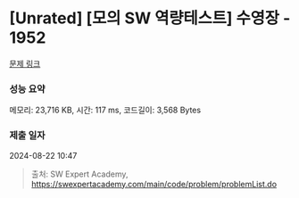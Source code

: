 # [Unrated] [모의 SW 역량테스트] 수영장 - 1952 

[문제 링크](https://swexpertacademy.com/main/code/problem/problemDetail.do?contestProbId=AV5PpFQaAQMDFAUq) 

### 성능 요약

메모리: 23,716 KB, 시간: 117 ms, 코드길이: 3,568 Bytes

### 제출 일자

2024-08-22 10:47



> 출처: SW Expert Academy, https://swexpertacademy.com/main/code/problem/problemList.do